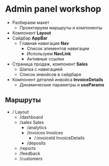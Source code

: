 # Admin panel workshop

- Разбираем макет
  - Проектируем маршруты и компоненты
- Компонент **Layout**
- Сайдбар **AppBar**
  - Главная навигация **Nav**
    - Список элементов навигации
    - Используем **NavLink**
    - Активные ссылки
- Страница продаж, компонент **Sales**
  - Шапка с навигацией
  - Список инвойсов в сайдбаре
- Компонент деталей инвойса **InvoiceDetails**
  - Динамические параметры и **useParams**

## Маршруты

- / Layout
  - /dashboard
  - /sales Sales
    - /analytics
    - /invoices Invoices
      - /:invoiceId InvoiceDetails
    - /deposits
  - /reports
  - /feedback
  - /customers
